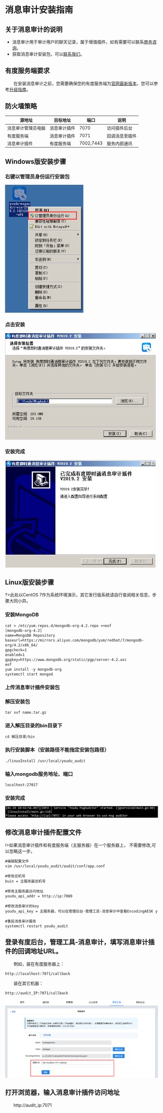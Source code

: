 # 消息审计安装指南

## 关于消息审计的说明
- 消息审计用于审计用户的聊天记录，属于增值插件，如有需要可以联系[商务咨询](tencent://message/?uin=2850184511&Site=www.xinda.im&Menu=yes)。
- 获取消息审计安装包，可以[联系我们](https://youdu.im/contact.html)。

## 有度服务端要求

　　在安装消息审计之前，您需要确保您的有度服务端为[官网最新版本](https://youdu.im/download.html)，您可以参考[升级指南](admin/server_upgrade/server_upgrade)。

## 防火墙策略

| 源地址             | 目标地址     | 端口      | 说明           |
| ------------------ | ------------ | --------- | -------------- |
| 消息审计管理员电脑 | 消息审计插件 | 7070      | 访问插件后台   |
| 有度服务端         | 消息审计插件 | 7071      | 回调消息至插件 |
| 消息审计插件       | 有度服务端   | 7002,7443 | 服务内部通讯   |



## Windows版安装步骤

### 右键以管理员身份运行安装包

![image-20200323150905509](image-20200323150905509.png)

### 点击安装

![image-20200323150934891](image-20200323150934891.png)

### 安装完成

![image-20200323152428391](image-20200323152428391.png)



## Linux版安装步骤

?>此处以CentOS 7作为系统环境演示，其它发行版系统请自行查阅相关信息，步骤大同小异。

### 安装MongoDB

```shell
cat > /etc/yum.repos.d/mongodb-org-4.2.repo <<eof
[mongodb-org-4.2]
name=MongoDB Repository
baseurl=https://mirrors.aliyun.com/mongodb/yum/redhat/7/mongodb-org/4.2/x86_64/
gpgcheck=1
enabled=1
gpgkey=https://www.mongodb.org/static/pgp/server-4.2.asc
eof
yum install ‐y mongodb-org
systemctl start mongod
```

### 上传消息审计插件安装包

### 解压安装包

```
tar xvf name.tar.gz
```

### 进入解压目录的bin目录下

```
cd 解压目录/bin
```

### 执行安装脚本（安装路径不能指定安装包路径）

```
./linuxInstall /usr/local/youdu_audit
```

### 输入mongodb服务地址、端口

```
localhost:27017
```

### 安装完成

![image-20200323154536641](image-20200323154536641.png)

## 修改消息审计插件配置文件

!>如果消息审计插件和有度服务端（主服务器）在一个服务器上， 不需要修改,可以忽略这一步。

```
#编辑配置文件
vim /usr/local/youdu_audit/audit/conf/app.conf

#修改总机号
buin = 主服务器总机号

#修改主服务器访问地址
youdu_api_addr = http://ip:7080

#修改消息审计的key
youdu_api_key = 主服务器，可以在管理后台‐管理工具‐消息审计中查看EncodingAESK y

#重启消息审计服务
systemctl restart youdu_audit
```

## 登录有度后台，管理工具-消息审计，填写消息审计插件的回调地址URL。
　　例如，装在有度服务器上：

```
http://localhost:7071/callback
```

　　装在其它机器：

```
http://audit_IP:7071/callback
```



![image-20200323160406566](image-20200323160406566.png)

## 打开浏览器，输入消息审计插件访问地址

　　http://audit_ip:7071